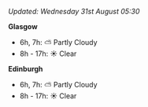 *Updated: Wednesday 31st August 05:30*

**Glasgow**

* 6h, 7h: :partly_sunny: Partly Cloudy
* 8h - 17h: :sunny: Clear

**Edinburgh**

* 6h, 7h: :partly_sunny: Partly Cloudy
* 8h - 17h: :sunny: Clear

